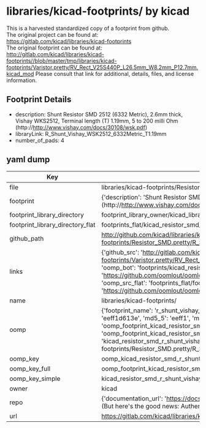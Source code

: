 # libraries/kicad-footprints/ by kicad  
This is a harvested standardized copy of a footprint from github.  
The original project can be found at:  
https://gitlab.com/kicad/libraries/kicad-footprints  
The original footprint can be found at:
http://gitlab.com/kicad/libraries/kicad-footprints//blob/master/tmp/libraries/kicad-footprints/Varistor.pretty/RV_Rect_V25S440P_L26.5mm_W8.2mm_P12.7mm.kicad_mod
Please consult that link for additional, details, files, and license information.  
## Footprint Details
* description: Shunt Resistor SMD 2512 (6332 Metric), 2.6mm thick, Vishay WKS2512, Terminal length (T) 1.19mm, 5 to 200 milli Ohm (http://http://www.vishay.com/docs/30108/wsk.pdf)  
* libraryLink: R_Shunt_Vishay_WSK2512_6332Metric_T1.19mm  
* number_of_pads: 4  
## yaml dump  
| Key | Value |  
| --- | --- |  
| file | libraries/kicad-footprints/Resistor_SMD.pretty/R_Shunt_Vishay_WSK2512_6332Metric_T1.19mm.kicad_mod |  
| footprint | {'description': 'Shunt Resistor SMD 2512 (6332 Metric), 2.6mm thick, Vishay WKS2512, Terminal length (T) 1.19mm, 5 to 200 milli Ohm (http://http://www.vishay.com/docs/30108/wsk.pdf)', 'libraryLink': 'R_Shunt_Vishay_WSK2512_6332Metric_T1.19mm', 'number_of_pads': 4} |  
| footprint_library_directory | footprint_library_owner/kicad_libraries/kicad-footprints/ |  
| footprint_library_directory_flat | footprints_flat/kicad_resistor_smd_r_shunt_vishay_wsk2512_6332metric_t1_19mm/working |  
| github_path | http://github.com/kicad/libraries/kicad-footprints//blob/master/tmp/libraries/kicad-footprints/Resistor_SMD.pretty/R_Shunt_Vishay_WSK2512_6332Metric_T1.19mm.kicad_mod |  
| links | {'github_src': 'http://gitlab.com/kicad/libraries/kicad-footprints//blob/master/tmp/libraries/kicad-footprints/Varistor.pretty/RV_Rect_V25S440P_L26.5mm_W8.2mm_P12.7mm.kicad_mod', 'github_src_repo': 'https://gitlab.com/kicad/libraries/kicad-footprints', 'oomp_bot': 'footprints/kicad_resistor_smd_r_shunt_vishay_wsk2512_6332metric_t1_19mm/working', 'oomp_bot_github': 'https://github.com/oomlout/oomlout_oomp_footprint_bot/tree/main/footprints/kicad_resistor_smd_r_shunt_vishay_wsk2512_6332metric_t1_19mm/working', 'oomp_src_flat': 'footprints_flat/footprints_flat/kicad_resistor_smd_r_shunt_vishay_wsk2512_6332metric_t1_19mm/working', 'oomp_src_flat_github': 'https://github.com/oomlout/oomlout_oomp_footprint_src/tree/main/footprints_flat/kicad_resistor_smd_r_shunt_vishay_wsk2512_6332metric_t1_19mm/working'} |  
| name | libraries/kicad-footprints/ |  
| oomp | {'footprint_name': 'r_shunt_vishay_wsk2512_6332metric_t1_19mm', 'library_name': 'resistor_smd', 'md5': 'eeff1d613e3cace791d541fc5e7deef4', 'md5_10': 'eeff1d613e', 'md5_5': 'eeff1', 'md5_6': 'eeff1d', 'oomp_key': 'oomp_kicad_resistor_smd_r_shunt_vishay_wsk2512_6332metric_t1_19mm', 'oomp_key_extra': 'oomp_footprint_kicad_resistor_smd_r_shunt_vishay_wsk2512_6332metric_t1_19mm', 'oomp_key_full': 'oomp_footprint_kicad_resistor_smd_r_shunt_vishay_wsk2512_6332metric_t1_19mm_eeff1d', 'oomp_key_simple': 'kicad_resistor_smd_r_shunt_vishay_wsk2512_6332metric_t1_19mm', 'original_filename': 'libraries/kicad-footprints/Resistor_SMD.pretty/R_Shunt_Vishay_WSK2512_6332Metric_T1.19mm.kicad_mod', 'owner_name': 'kicad'} |  
| oomp_key | oomp_kicad_resistor_smd_r_shunt_vishay_wsk2512_6332metric_t1_19mm |  
| oomp_key_full | oomp_footprint_kicad_resistor_smd_r_shunt_vishay_wsk2512_6332metric_t1_19mm |  
| oomp_key_simple | kicad_resistor_smd_r_shunt_vishay_wsk2512_6332metric_t1_19mm |  
| owner | kicad |  
| repo | {'documentation_url': 'https://docs.github.com/rest/overview/resources-in-the-rest-api#rate-limiting', 'message': "API rate limit exceeded for 84.66.173.59. (But here's the good news: Authenticated requests get a higher rate limit. Check out the documentation for more details.)"} |  
| url | https://gitlab.com/kicad/libraries/kicad-footprints |  

